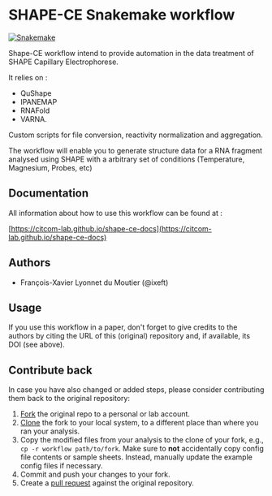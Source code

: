 # SHAPE-CE Snakemake workflow

[![Snakemake](https://img.shields.io/badge/snakemake-≥5.7.0-brightgreen.svg)](https://snakemake.bitbucket.io)

Shape-CE workflow intend to provide automation in the data treatment of SHAPE Capillary Electrophorese.

It relies on :

- QuShape
- IPANEMAP
- RNAFold
- VARNA.

Custom scripts for file conversion, reactivity normalization and aggregation.

The workflow will enable you to generate structure data for a RNA fragment analysed using SHAPE with a arbitrary set of conditions (Temperature, Magnesium, Probes, etc)

## Documentation

All information about how to use this workflow can be found at :

[https://citcom-lab.github.io/shape-ce-docs](https://citcom-lab.github.io/shape-ce-docs)

## Authors

* François-Xavier Lyonnet du Moutier (@ixeft)

## Usage

If you use this workflow in a paper, don't forget to give credits to the authors by citing the URL of this (original) repository and, if available, its DOI (see above).



## Contribute back

In case you have also changed or added steps, please consider contributing them back to the original repository:

1. [Fork](https://help.github.com/en/articles/fork-a-repo) the original repo to a personal or lab account.
2. [Clone](https://help.github.com/en/articles/cloning-a-repository) the fork to your local system, to a different place than where you ran your analysis.
3. Copy the modified files from your analysis to the clone of your fork, e.g., `cp -r workflow path/to/fork`. Make sure to **not** accidentally copy config file contents or sample sheets. Instead, manually update the example config files if necessary.
4. Commit and push your changes to your fork.
5. Create a [pull request](https://help.github.com/en/articles/creating-a-pull-request) against the original repository.
